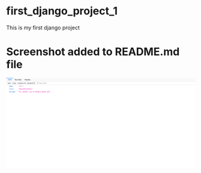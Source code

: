 # first_django_project_1
This is my first django project

# Screenshot added to README.md file
![Screenshot](screenshot.png)
